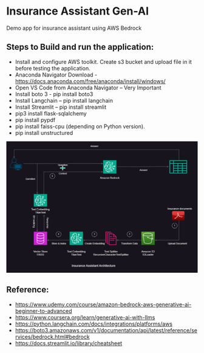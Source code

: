 # Insurance Assistant Gen-AI
Demo app for insurance assistant using AWS Bedrock

## Steps to Build and run the application:
-   Install and configure AWS toolkit. Create s3 bucket and upload file in it before testing the application.
-   Anaconda Navigator Download - https://docs.anaconda.com/free/anaconda/install/windows/
-   Open VS Code from Anaconda Navigator – Very Important
-   Install boto 3 - pip install boto3
-   Install Langchain – pip install langchain
-   Install Streamlit – pip install streamlit
-   pip3 install flask-sqlalchemy
-   pip install pypdf
-   pip install faiss-cpu (depending on Python version).
-   pip install unstructured

![alt text](/documents/Architecture.png)


## Reference: 
- https://www.udemy.com/course/amazon-bedrock-aws-generative-ai-beginner-to-advanced 
- https://www.coursera.org/learn/generative-ai-with-llms
- https://python.langchain.com/docs/integrations/platforms/aws 
- https://boto3.amazonaws.com/v1/documentation/api/latest/reference/services/bedrock.html#bedrock 
- https://docs.streamlit.io/library/cheatsheet 
